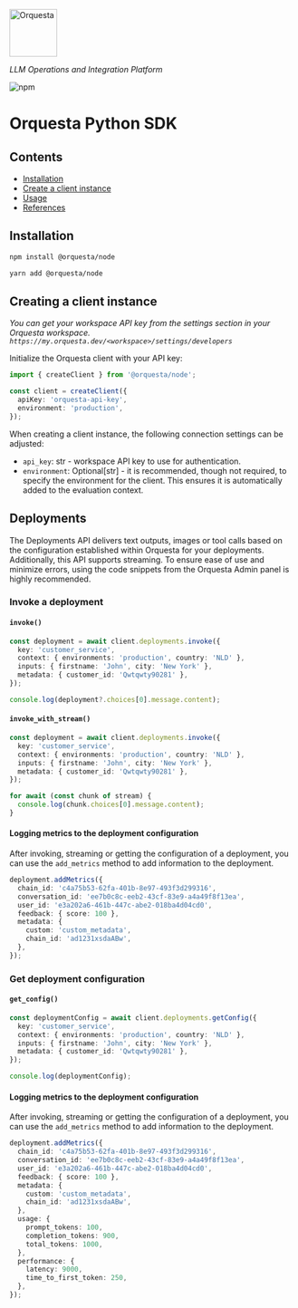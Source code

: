 <p align="left">
  <a href="https://orquesta.cloud" target="_blank">
    <img src="https://raw.githubusercontent.com/orquestadev/orquesta-javascript/main/img/banner.png" alt="Orquesta"  height="84">
  </a>
</p>

_LLM Operations and Integration Platform_

![npm](https://img.shields.io/pypi/v/orquesta-node)

# Orquesta Python SDK

## Contents

- [Installation](#installation)
- [Create a client instance](#createclient)
- [Usage](#usage)
- [References](https://github.com/orquestadev/orquesta-python/blob/main/docs/index.html)

## Installation

<div id="installation"/>

```bash
npm install @orquesta/node
```

```bash
yarn add @orquesta/node
```

## Creating a client instance

<div id="createclient"/>

_You can get your workspace API key from the settings section in your Orquesta workspace. `https://my.orquesta.dev/<workspace>/settings/developers`_

Initialize the Orquesta client with your API key:

```ts
import { createClient } from '@orquesta/node';

const client = createClient({
  apiKey: 'orquesta-api-key',
  environment: 'production',
});
```

When creating a client instance, the following connection settings can be adjusted:

- `api_key`: str - workspace API key to use for authentication.
- `environment`: Optional[str] - it is recommended, though not required, to specify the environment for the client. This ensures it is automatically added to the evaluation context.

## Deployments

The Deployments API delivers text outputs, images or tool calls based on the configuration established within Orquesta for your deployments. Additionally, this API supports streaming. To ensure ease of use and minimize errors, using the code snippets from the Orquesta Admin panel is highly recommended.

### Invoke a deployment

#### `invoke()`

```ts
const deployment = await client.deployments.invoke({
  key: 'customer_service',
  context: { environments: 'production', country: 'NLD' },
  inputs: { firstname: 'John', city: 'New York' },
  metadata: { customer_id: 'Qwtqwty90281' },
});

console.log(deployment?.choices[0].message.content);
```

#### `invoke_with_stream()`

```ts
const deployment = await client.deployments.invoke({
  key: 'customer_service',
  context: { environments: 'production', country: 'NLD' },
  inputs: { firstname: 'John', city: 'New York' },
  metadata: { customer_id: 'Qwtqwty90281' },
});

for await (const chunk of stream) {
  console.log(chunk.choices[0].message.content);
}
```

#### Logging metrics to the deployment configuration

After invoking, streaming or getting the configuration of a deployment, you can use the `add_metrics` method to add information to the deployment.

```ts
deployment.addMetrics({
  chain_id: 'c4a75b53-62fa-401b-8e97-493f3d299316',
  conversation_id: 'ee7b0c8c-eeb2-43cf-83e9-a4a49f8f13ea',
  user_id: 'e3a202a6-461b-447c-abe2-018ba4d04cd0',
  feedback: { score: 100 },
  metadata: {
    custom: 'custom_metadata',
    chain_id: 'ad1231xsdaABw',
  },
});
```

### Get deployment configuration

#### `get_config()`

```ts
const deploymentConfig = await client.deployments.getConfig({
  key: 'customer_service',
  context: { environments: 'production', country: 'NLD' },
  inputs: { firstname: 'John', city: 'New York' },
  metadata: { customer_id: 'Qwtqwty90281' },
});

console.log(deploymentConfig);
```

#### Logging metrics to the deployment configuration

After invoking, streaming or getting the configuration of a deployment, you can use the `add_metrics` method to add information to the deployment.

```ts
deployment.addMetrics({
  chain_id: 'c4a75b53-62fa-401b-8e97-493f3d299316',
  conversation_id: 'ee7b0c8c-eeb2-43cf-83e9-a4a49f8f13ea',
  user_id: 'e3a202a6-461b-447c-abe2-018ba4d04cd0',
  feedback: { score: 100 },
  metadata: {
    custom: 'custom_metadata',
    chain_id: 'ad1231xsdaABw',
  },
  usage: {
    prompt_tokens: 100,
    completion_tokens: 900,
    total_tokens: 1000,
  },
  performance: {
    latency: 9000,
    time_to_first_token: 250,
  },
});
```

